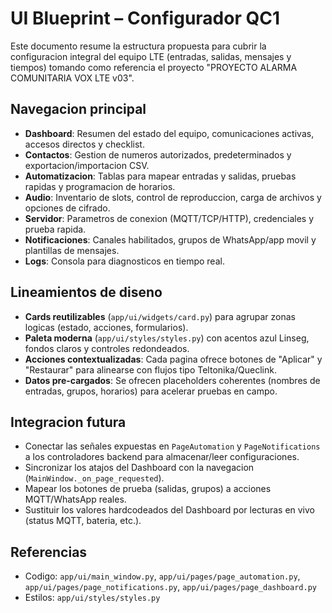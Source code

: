 ﻿# UI Blueprint – Configurador QC1

Este documento resume la estructura propuesta para cubrir la configuracion integral del equipo LTE (entradas, salidas, mensajes y tiempos) tomando como referencia el proyecto "PROYECTO ALARMA COMUNITARIA VOX LTE v03".

## Navegacion principal
- **Dashboard**: Resumen del estado del equipo, comunicaciones activas, accesos directos y checklist.
- **Contactos**: Gestion de numeros autorizados, predeterminados y exportacion/importacion CSV.
- **Automatizacion**: Tablas para mapear entradas y salidas, pruebas rapidas y programacion de horarios.
- **Audio**: Inventario de slots, control de reproduccion, carga de archivos y opciones de cifrado.
- **Servidor**: Parametros de conexion (MQTT/TCP/HTTP), credenciales y prueba rapida.
- **Notificaciones**: Canales habilitados, grupos de WhatsApp/app movil y plantillas de mensajes.
- **Logs**: Consola para diagnosticos en tiempo real.

## Lineamientos de diseno
- **Cards reutilizables** (`app/ui/widgets/card.py`) para agrupar zonas logicas (estado, acciones, formularios).
- **Paleta moderna** (`app/ui/styles/styles.py`) con acentos azul Linseg, fondos claros y controles redondeados.
- **Acciones contextualizadas**: Cada pagina ofrece botones de "Aplicar" y "Restaurar" para alinearse con flujos tipo Teltonika/Queclink.
- **Datos pre-cargados**: Se ofrecen placeholders coherentes (nombres de entradas, grupos, horarios) para acelerar pruebas en campo.

## Integracion futura
- Conectar las señales expuestas en `PageAutomation` y `PageNotifications` a los controladores backend para almacenar/leer configuraciones.
- Sincronizar los atajos del Dashboard con la navegacion (`MainWindow._on_page_requested`).
- Mapear los botones de prueba (salidas, grupos) a acciones MQTT/WhatsApp reales.
- Sustituir los valores hardcodeados del Dashboard por lecturas en vivo (status MQTT, bateria, etc.).

## Referencias
- Codigo: `app/ui/main_window.py`, `app/ui/pages/page_automation.py`, `app/ui/pages/page_notifications.py`, `app/ui/pages/page_dashboard.py`
- Estilos: `app/ui/styles/styles.py`

